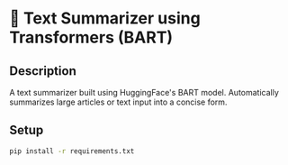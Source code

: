 # 📝 Text Summarizer using Transformers (BART)

## Description
A text summarizer built using HuggingFace's BART model. Automatically summarizes large articles or text input into a concise form.

## Setup
```bash
pip install -r requirements.txt
